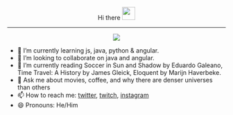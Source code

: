 <p align="center"></p>

<p align="center">
Hi there <img src="https://raw.githubusercontent.com/iampavangandhi/iampavangandhi/master/gifs/Hi.gif" width="30px"></p>

------------
<p align="center"><a href="https://twitter.com/intent/follow?screen_name=ossmazon"><img src="https://img.shields.io/twitter/follow/ossmazon?style=social"></a></p>


- 🌱 I’m currently learning js, java, python & angular.
- 👯 I’m looking to collaborate on java and angular.
- 🤔 I’m currently reading Soccer in Sun and Shadow by Eduardo Galeano, Time Travel: A History by James Gleick, Eloquent by Marijn Haverbeke.
- 💬 Ask me about movies, coffee, and why there are denser universes than others
- 📫 How to reach me: [twitter](https://twitter.com/ossmazon), [twitch](https://twitch.com/ossmazon), [instagram](https://www.instagram.com/ossmazon)
- 😄 Pronouns: He/Him



